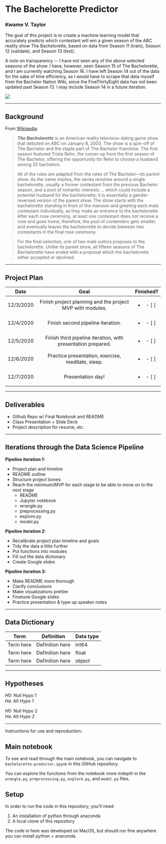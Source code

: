 # The Bachelorette Predictor
### Kwame V. Taylor

The goal of this project is to create a machine learning model that accurately predicts which contestant will win a given season of the ABC reality show The Bachelorette, based on data from Season 11 (train), Season 12 (validate), and Season 13 (test).

A note on transparency -- I have not seen any of the above selected seasons of the show. I have, however, seen Season 15 of The Bachelorette, and I am currently watching Season 16. I have left Season 14 out of the data for the sake of time efficiency, as I would have to scrape that data myself from the Bachelor Nation Wiki, since the FiveThirtyEight data has not been updated past Season 13. I may include Season 14 in a future iteration.

<img src="https://static.tumblr.com/c8504796ecc695283d1e8af5c7f137c9/oig2scu/qjlo45s32/tumblr_static_8e9p6wr2jy0wks8c4004w8k4s.png">

---

## Background

From [Wikipedia](https://en.wikipedia.org/wiki/The_Bachelorette):
> ***The Bachelorette*** is an American reality television dating game show that debuted on ABC on January 8, 2003. The show is a spin-off of The Bachelor and the staple part of The Bachelor franchise. The first season featured Trista Rehn, the runner-up from the first season of The Bachelor, offering the opportunity for Rehn to choose a husband among 25 bachelors.

> All of the rules are adapted from the rules of The Bachelor—its parent show. As the name implies, the series revolves around a single bachelorette, usually a former contestant from the previous Bachelor season, and a pool of romantic interests ... which could include a potential husband for the bachelorette; it is essentially a gender-reversed version of the parent show. The show starts with the bachelorette standing in front of the mansion and greeting each male contestant individually, as they make an entrance to the bachelorette. After each rose ceremony, at least one contestant does not receive a rose and goes home; therefore, the pool of contenders gets smaller, and eventually leaves the bachelorette to decide between two contestants in the final rose ceremony.

> For the final selection, one of two male suitors proposes to the bachelorette. Unlike its parent show, all fifteen seasons of The Bachelorette have ended with a proposal which the bachelorette either accepted or declined.

---

## Project Plan

|    Date    |                                Goal                               |     Finished?     |
|:----------:|:-----------------------------------------------------------------:|:-----------------:|
| 12/3/2020 | Finish project planning and the project MVP with modules.         |<ul><li>- [ ] </li>
| 12/4/2020 | Finish second pipeline iteration.                                 |<ul><li>- [ ] </li>
| 12/5/2020 | Finish third pipeline iteration, with presentation prepared.      |<ul><li>- [ ] </li>
| 12/6/2020 | Practice presentation, exercise, meditate, sleep.                 |<ul><li>- [ ] </li>
| 12/7/2020 | Presentation day!                                                 |<ul><li>- [ ] </li>

<!-- The project deliverables are the following: **Jupyter Notebook** data science pipeline walkthrough with **conclusions**, data **visualizations**, **README**, and **modules with functions** (```wrangle.py```, ```preprocessing.py```, ```explore.py```, and ```model.py```). -->

---

## Deliverables
* Github Repo w/ Final Notebook and README
* Class Presentation + Slide Deck
* Project description for resume, etc.

---

## Iterations through the Data Science Pipeline

**Pipeline iteration 1:**
* Project plan and timeline
* README outline
* Structure project bones
* Reach the minimum/MVP for each stage to be able to move on to the next stage
    * README
    * Jupyter notebook
    * wrangle.py
    * preprocessing.py
    * explore.py
    * model.py

**Pipeline iteration 2:**
* Recalibrate project plan timeline and goals
* Tidy the data a little further
* Put functions into modules
* Fill out the data dictionary
* Create Google slides

**Pipeline iteration 3:**
* Make README more thorough
* Clarify conclusions
* Make visualizations prettier
* Finetune Google slides
* Practice presentation & type up speaker notes

<!-- **Things I'll save for future iterations for the sake of time:**
* -->

---

## Data Dictionary

| Term                     | Definition                                                 | Data type                |
|--------------------------|------------------------------------------------------------|--------------------------|
| Term here                | Definition here                                            | int64                    |
| Term here                | Definition here                                            | float                    |
| Term here                | Definition here                                            | object                   |

---

## Hypotheses

𝐻0: Null Hypo 1<br>
𝐻𝑎: Alt Hypo 1

𝐻0: Null Hypo 2<br>
𝐻𝑎: Alt Hypo 2

---

Instructions for use and reproduction:
## Main notebook
To see and read through the main notebook, you can navigate to ```bachelorette-predictor.ipynb``` in this GitHub repository.

You can explore the functions from the notebook more indepth in the ```wrangle.py```, ```preprocessing.py```, ```explore.py```, and ```model.py``` files.

## Setup

In order to run the code in this repository, you'll need:

1. An installation of python through anaconda
2. A local clone of this repository
<!--3. An ```env.py``` file that defines the following variables:
  - 'user'
  - 'host'
  - 'password'-->

The code in here was developed on MacOS, but should run fine anywhere you can install python + anaconda.

<!--
---

### Big thanks to the following resources for education and inspiration:
* <a href="https://ds.codeup.com/">Codeup curriculum</a>
* <a href="https://towardsdatascience.com/simple-and-multiple-linear-regression-in-python-c928425168f9">Simple and Multiple Linear Regression in Python</a>
* <a href="https://geopy.readthedocs.io/en/stable/">GeoPy</a>
* <a href="https://machinelearningmastery.com/model-based-outlier-detection-and-removal-in-python/">4 Automatic Outlier Detection Algorithms in Python</a>
* <a href="https://scikit-learn.org/stable/modules/generated/sklearn.ensemble.IsolationForest.html">Isolation Forest documentation</a>
* <a href="https://towardsdatascience.com/outlier-detection-with-isolation-forest-3d190448d45e">Outlier Detection with Isolation Forest</a>
* <a href="https://www.tablesgenerator.com/markdown_tables#">Markdown Table generator</a>
* <a href="https://jakevdp.github.io/PythonDataScienceHandbook/04.13-geographic-data-with-basemap.html">Geographic Data with Basemap</a>
* <a href="https://medium.com/@samchaaa/preprocessing-why-you-should-generate-polynomial-features-first-before-standardizing-892b4326a91d">Preprocessing: why you should generate polynomial features first before standardizing</a>
* <a href="https://apps.gis.ucla.edu/geodata/en/dataset/world_elevation_contours">World Elevation Contours data from UCLA</a>
* <a href="https://apps.gis.ucla.edu/geodata/dataset/california-public-schools">California school districts data from UCLA</a>
* <a href="https://www.cde.ca.gov/ds/si/ds/pubschls.asp">California school districts from CA's DoE</a>
* <a href="https://towardsdatascience.com/understanding-k-means-clustering-in-machine-learning-6a6e67336aa1">Understanding K-means Clustering in Machine Learning</a>
* <a href="https://dardenreviews.github.io/">Faith's Darden reviews, of course!</a>
* And extra big thanks to my Codeup Darden cohort colleagues for being a constant source of knowledge, help, and motivation!
-->
